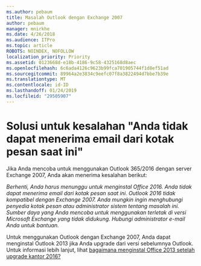 ```yaml
---
ms.author: pebaum
title: Masalah Outlook dengan Exchange 2007
author: pebaum
manager: mnirkhe
ms.date: 4/26/2018
ms.audience: ITPro
ms.topic: article
ROBOTS: NOINDEX, NOFOLLOW
localization_priority: Priority
ms.assetid: 0123668d-e18b-4186-9c58-4325168d8aec
ms.openlocfilehash: 6c6ada4126c9623b99fca701905744f1d8ef51ad
ms.sourcegitcommit: 89964a2e3834c9eefc07f8a3822494d7bbe7b39e
ms.translationtype: MT
ms.contentlocale: id-ID
ms.lasthandoff: 01/24/2019
ms.locfileid: "29505907"
---
```

# <a name="solution-for-error-you-wont-be-able-to-receive-mail-from-a-current-mailbox"></a>Solusi untuk kesalahan "Anda tidak dapat menerima email dari kotak pesan saat ini"
Jika Anda mencoba untuk menggunakan Outlook 365/2016 dengan server Exchange 2007, Anda akan menerima kesalahan berikut:

*Berhenti, Anda harus menunggu untuk menginstal Office 2016. Anda tidak dapat menerima email dari kotak pesan saat ini. Outlook 2016 tidak kompatibel dengan Exchange 2007. Anda mungkin ingin menghubungi penyedia kotak pesan atau administrator sistem tentang masalah ini. Sumber daya yang Anda mencoba untuk menggunakan terletak di versi Microsoft Exchange yang tidak didukung. Hubungi administrator e-mail Anda untuk bantuan.*

Untuk menggunakan Outlook dengan Exchange 2007, Anda dapat menginstal Outlook 2013 jika Anda upgrade dari versi sebelumnya Outlook. Untuk informasi lebih lanjut, lihat [bagaimana menginstal Office 2013 setelah upgrade kantor 2016?](https://support.office.com/article/a6ca92f4-cbb4-4609-9fdb-f8d3dd6812f3)